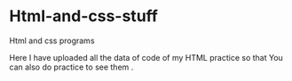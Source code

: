 # Html-and-css-stuff
Html and css programs


Here I have uploaded all the data of code of my HTML practice so that You can also do practice to see them .
